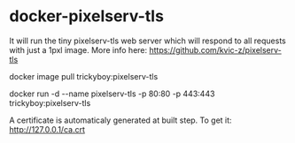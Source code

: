 # docker-pixelserv-tls
It will run the tiny pixelserv-tls web server which will respond to all requests with just a 1pxl image.
More info here: https://github.com/kvic-z/pixelserv-tls

docker image pull trickyboy:pixelserv-tls

docker run -d --name pixelserv-tls -p 80:80 -p 443:443 trickyboy:pixelserv-tls


A certificate is automaticaly generated at built step.
To get it: http://127.0.0.1/ca.crt
